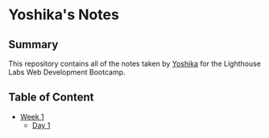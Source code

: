 # Yoshika's Notes
## Summary

This repository contains all of the notes taken by [Yoshika](https://github.com/YoshikaMK) for the Lighthouse Labs Web Development Bootcamp.


## Table of Content

* [Week 1](/Week_1)
  * [Day 1](/Week_1/Day_1)
